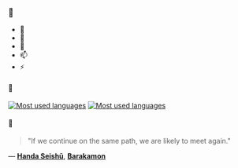 ### 👋

- 🔭
- 🌱
- 💬
- 📫
- ⚡

#### 🧏

[![Most used languages](https://github-readme-stats-aynah.vercel.app/api/top-langs/?username=aynh&theme=solarized-dark&langs_count=6&layout=compact&hide_title=true)](https://github.com/anuraghazra/github-readme-stats#gh-dark-mode-only)
[![Most used languages](https://github-readme-stats-aynah.vercel.app/api/top-langs/?username=aynh&theme=solarized-light&langs_count=6&layout=compact&hide_title=true)](https://github.com/anuraghazra/github-readme-stats#gh-light-mode-only)

#### 💬

> "If we continue on the same path, we are likely to meet again."

&mdash; [**Handa Seishū**](https://myanimelist.net/character.php?q=Handa%20Seish%C5%AB&cat=character), [**Barakamon**](https://myanimelist.net/search/all?q=Barakamon&cat=all)
